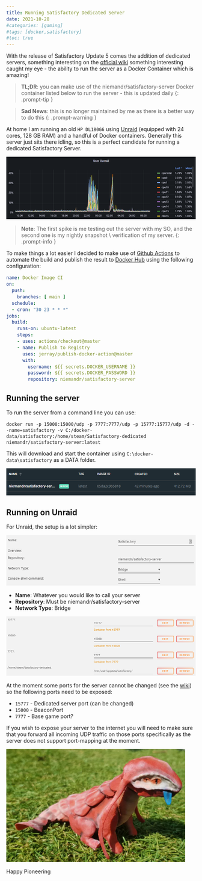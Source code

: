 ```yaml
---
title: Running Satisfactory Dedicated Server
date: 2021-10-28
#categories: [gaming]
#tags: [docker,satisfactory]
#toc: true
---
```


With the release of Satisfactory Update 5 comes the addition of dedicated servers, something interesting on the [official wiki](https://satisfactory.fandom.com/wiki/Dedicated_servers#Running_manually_within_a_Docker_container) something interesting caught my eye - the ability to run the server as a Docker Container which is amazing!

> **TL;DR**: you can make use of the niemandr/satisfactory-server Docker container listed below to run the server - this is updated daily
{: .prompt-tip }

> **Sad News**: this is no longer maintained by me as there is a better way to do this
{: .prompt-warning }

At home I am running an old `HP DL180G6` using [Unraid](https://unraid.net/) (equipped with 24 cores, 128 GB RAM) and a handful of Docker containers. Generally this server just sits there idling, so this is a perfect candidate for running a dedicated Satisfactory Server.

<img src="./001.png" alt="" />

> **Note**: The first spike is me testing out the server with my SO, and the second one is my nightly snapshot \ verification of my server.
{: .prompt-info }

To make things a lot easier I decided to make use of [Github Actions](https://github.com/features/actions) to automate the build and publish the result to [Docker Hub](https://hub.docker.com/) using the following configuration:

```yaml
name: Docker Image CI
on:
  push:
    branches: [ main ]
  schedule:
  - cron: "30 23 * * *"
jobs:
  build:
    runs-on: ubuntu-latest
    steps:
    - uses: actions/checkout@master
    - name: Publish to Registry
      uses: jerray/publish-docker-action@master
      with:
        username: ${{ secrets.DOCKER_USERNAME }}
        password: ${{ secrets.DOCKER_PASSWORD }}
        repository: niemandr/satisfactory-server
```

## Running the server
To run the server from a command line you can use:

```shell
docker run -p 15000:15000/udp -p 7777:7777/udp -p 15777:15777/udp -d --name=satisfactory -v C:/docker-data/satisfactory:/home/steam/Satisfactory-dedicated niemandr/satisfactory-server:latest
```

This will download and start the container using `C:\docker-data\satisfactory` as a DATA folder.

<img src="./002.png" alt="" />

## Running on Unraid
For Unraid, the setup is a lot simpler:

<img src="./003.png" alt="" />

- **Name**: Whatever you would like to call your server
- **Repository**: Must be niemandr/satisfactory-server
- **Network Type**: Bridge

<img src="./004.png" alt="" />

At the moment some ports for the server cannot be changed (see the [wiki](https://satisfactory.fandom.com/wiki/Dedicated_servers#Running_manually_within_a_Docker_container)) so the following ports need to be exposed:

- `15777` - Dedicated server port (can be changed)
- `15000` - BeaconPort
- `7777` - Base game port?

If you wish to expose your server to the internet you will need to make sure that you forward all incoming UDP traffic on those ports specifically as the server does not support port-mapping at the moment.

<img src="./005.png" alt="" />

Happy Pioneering
